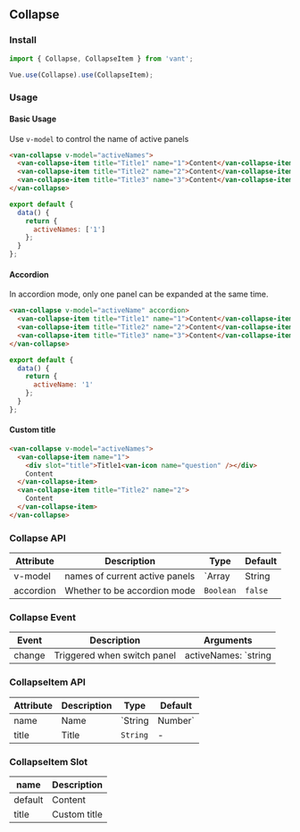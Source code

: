 ## Collapse

### Install
``` javascript
import { Collapse, CollapseItem } from 'vant';

Vue.use(Collapse).use(CollapseItem);
```

### Usage

#### Basic Usage
Use `v-model` to control the name of active panels

```html
<van-collapse v-model="activeNames">
  <van-collapse-item title="Title1" name="1">Content</van-collapse-item>
  <van-collapse-item title="Title2" name="2">Content</van-collapse-item>
  <van-collapse-item title="Title3" name="3">Content</van-collapse-item>
</van-collapse>
```

``` javascript
export default {
  data() {
    return {
      activeNames: ['1']
    };
  }
};
```

#### Accordion
In accordion mode, only one panel can be expanded at the same time.

```html
<van-collapse v-model="activeName" accordion>
  <van-collapse-item title="Title1" name="1">Content</van-collapse-item>
  <van-collapse-item title="Title2" name="2">Content</van-collapse-item>
  <van-collapse-item title="Title3" name="3">Content</van-collapse-item>
</van-collapse>
```

``` javascript
export default {
  data() {
    return {
      activeName: '1'
    };
  }
};
```

#### Custom title

```html
<van-collapse v-model="activeNames">
  <van-collapse-item name="1">
    <div slot="title">Title1<van-icon name="question" /></div>
    Content
  </van-collapse-item>
  <van-collapse-item title="Title2" name="2">
    Content
  </van-collapse-item>
</van-collapse>
```



### Collapse API

| Attribute | Description | Type | Default |
|-----------|-----------|-----------|-------------|
| v-model | names of current active panels | `Array | String | Number` | - |
| accordion | Whether to be accordion mode | `Boolean` | `false` |

### Collapse Event

| Event | Description | Arguments |
|-----------|-----------|-----------|
| change | Triggered when switch panel | activeNames: `string | array` |

### CollapseItem API

| Attribute | Description | Type | Default |
|-----------|-----------|-----------|-------------|
| name | Name | `String | Number` | `index` |
| title | Title | `String` | - |

### CollapseItem Slot

| name | Description |
|-----------|-----------|
| default | Content |
| title | Custom title |